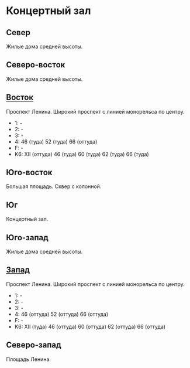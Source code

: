 # Концертный зал

## Север

Жилые дома средней высоты.

## Северо-восток

Жилые дома средней высоты.

## [Восток](./10500100.md)

Проспект Ленина.
Широкий проспект с линией монорельса по центру.

* 1:    -
* 2:    -
* 3:    -
* 4:    46 (туда)   52 (туда)   66 (оттуда)
* F:    -
* K6:   XII (оттуда)
        46 (туда)   60 (туда)   62 (туда)   66 (туда)

## Юго-восток

Большая площадь.
Сквер с колонной.

## Юг

Концертный зал.

## Юго-запад

Жилые дома средней высоты.

## [Запад](./480090.md)

Проспект Ленина.
Широкий проспект с линией монорельса по центру.

* 1:    -
* 2:    -
* 3:    -
* 4:    46 (оттуда)     52 (оттуда)     66 (оттуда)
* F:    -
* K6:   XII (туда)
        46 (оттуда) 60 (оттуда) 62 (оттуда) 66 (оттуда)

## Северо-запад

Площадь Ленина.
